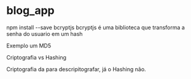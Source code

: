 # blog_app

npm install --save bcryptjs
bcryptjs é uma biblioteca que transforma a senha do usuario em um hash

Exemplo um MD5

Criptografia vs Hashing

Criptografia da para descripitografar, já o Hashing não.
